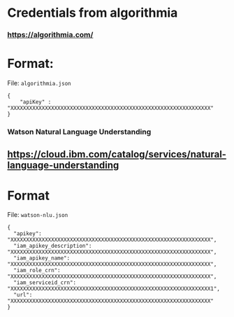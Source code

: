 # Credentials from algorithmia 

### https://algorithmia.com/


# Format: 
File: `algorithmia.json`
```
{
    "apiKey" : "XXXXXXXXXXXXXXXXXXXXXXXXXXXXXXXXXXXXXXXXXXXXXXXXXXXXXXXXXXXXXXXX"
}

```


### Watson Natural Language Understanding 
## https://cloud.ibm.com/catalog/services/natural-language-understanding
# Format
File: `watson-nlu.json`
```
{
  "apikey": "XXXXXXXXXXXXXXXXXXXXXXXXXXXXXXXXXXXXXXXXXXXXXXXXXXXXXXXXXXXXXXXX",
  "iam_apikey_description": "XXXXXXXXXXXXXXXXXXXXXXXXXXXXXXXXXXXXXXXXXXXXXXXXXXXXXXXXXXXXXXXX",
  "iam_apikey_name": "XXXXXXXXXXXXXXXXXXXXXXXXXXXXXXXXXXXXXXXXXXXXXXXXXXXXXXXXXXXXXXXX",
  "iam_role_crn": "XXXXXXXXXXXXXXXXXXXXXXXXXXXXXXXXXXXXXXXXXXXXXXXXXXXXXXXXXXXXXXXX",
  "iam_serviceid_crn": "XXXXXXXXXXXXXXXXXXXXXXXXXXXXXXXXXXXXXXXXXXXXXXXXXXXXXXXXXXXXXXXX1",
  "url": "XXXXXXXXXXXXXXXXXXXXXXXXXXXXXXXXXXXXXXXXXXXXXXXXXXXXXXXXXXXXXXXX"
}
```